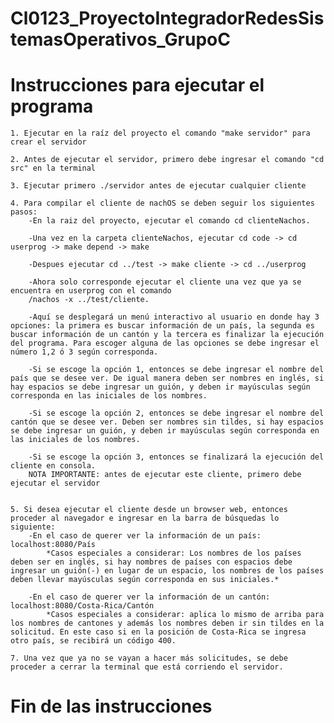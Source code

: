 # Cl0123_ProyectoIntegradorRedesSistemasOperativos_GrupoC

# Instrucciones para ejecutar el programa

    1. Ejecutar en la raíz del proyecto el comando "make servidor" para crear el servidor

    2. Antes de ejecutar el servidor, primero debe ingresar el comando "cd src" en la terminal
    
    3. Ejecutar primero ./servidor antes de ejecutar cualquier cliente

    4. Para compilar el cliente de nachOS se deben seguir los siguientes pasos: 
        -En la raiz del proyecto, ejecutar el comando cd clienteNachos.
       
        -Una vez en la carpeta clienteNachos, ejecutar cd code -> cd userprog -> make depend -> make
       
        -Despues ejecutar cd ../test -> make cliente -> cd ../userprog 
       
        -Ahora solo corresponde ejecutar el cliente una vez que ya se encuentra en userprog con el comando 
        /nachos -x ../test/cliente.
        
        -Aquí se desplegará un menú interactivo al usuario en donde hay 3 opciones: la primera es buscar información de un país, la segunda es buscar información de un cantón y la tercera es finalizar la ejecución del programa. Para escoger alguna de las opciones se debe ingresar el número 1,2 ó 3 según corresponda. 

        -Si se escoge la opción 1, entonces se debe ingresar el nombre del país que se desee ver. De igual manera deben ser nombres en inglés, si hay espacios se debe ingresar un guión, y deben ir mayúsculas según corresponda en las iniciales de los nombres. 

        -Si se escoge la opción 2, entonces se debe ingresar el nombre del cantón que se desee ver. Deben ser nombres sin tildes, si hay espacios se debe ingresar un guión, y deben ir mayúsculas según corresponda en las iniciales de los nombres.

        -Si se escoge la opción 3, entonces se finalizará la ejecución del cliente en consola. 
        NOTA IMPORTANTE: antes de ejecutar este cliente, primero debe ejecutar el servidor 


    5. Si desea ejecutar el cliente desde un browser web, entonces proceder al navegador e ingresar en la barra de búsquedas lo siguiente:
        -En el caso de querer ver la información de un país: localhost:8080/País 
            *Casos especiales a considerar: Los nombres de los países deben ser en inglés, si hay nombres de países con espacios debe ingresar un guión(-) en lugar de un espacio, los nombres de los países deben llevar mayúsculas según corresponda en sus iniciales.*

        -En el caso de querer ver la información de un cantón: localhost:8080/Costa-Rica/Cantón
            *Casos especiales a considerar: aplica lo mismo de arriba para los nombres de cantones y además los nombres deben ir sin tildes en la solicitud. En este caso si en la posición de Costa-Rica se ingresa otro país, se recibirá un código 400.
    
    7. Una vez que ya no se vayan a hacer más solicitudes, se debe proceder a cerrar la terminal que está corriendo el servidor.


# Fin de las instrucciones